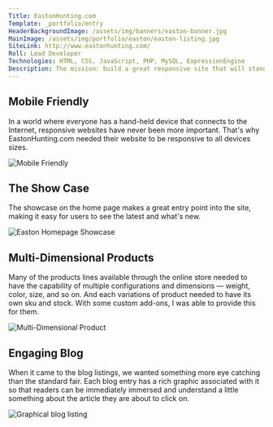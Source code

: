 ```yaml
---
Title: EastonHunting.com
Template: _portfolio/entry
HeaderBackgroundImage: /assets/img/banners/easton-banner.jpg
MainImage: /assets/img/portfolio/easton/easton-listing.jpg
SiteLink: http://www.eastonhunting.com/
Roll: Lead Developer
Technologies: HTML, CSS, JavaScript, PHP, MySQL, ExpressionEngine
Description: The mission: build a great responsive site that will stand out in the industry. The new EastonHunting.com built mobile first and with a great store to manage all their products did just that.
---
```


## Mobile Friendly

In a world where everyone has a hand-held device that connects to the Internet, responsive websites have never been more important. That's why EastonHunting.com needed their website to be responsive to all devices sizes.

<div class="portfolio-item__mobile-inline">
	<img src="/assets/img/portfolio/easton/easton-iphone.png" alt="Mobile Friendly">
</div>

## The Show Case

The showcase on the home page makes a great entry point into the site, making it easy for users to see the latest and what's new.

![Easton Homepage Showcase](/assets/img/portfolio/easton/home-page-showcase.jpg)

## Multi-Dimensional Products

Many of the products lines available through the online store needed to have the capability of multiple configurations and dimensions — weight, color, size, and so on. And each variations of product needed to have its own sku and stock. With some custom add-ons, I was able to provide this for them.

![Multi-Dimensional Product](/assets/img/portfolio/easton/multi-dimensional-products.jpg)

## Engaging Blog

When it came to the blog listings, we wanted something more eye catching than the standard fair. Each blog entry has a rich graphic associated with it so that readers can be immediately immersed and understand a little something about the article they are about to click on.

![Graphical blog listing](/assets/img/portfolio/easton/easton-blog-page.jpg)
